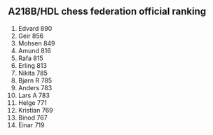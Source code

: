 A218B/HDL chess federation official ranking
-------------------------------------------
1.  Edvard      890
2.  Geir        856
3.  Mohsen      849
4.  Amund       816
5.  Rafa        815
6.  Erling      813
7.  Nikita      785
8.  Bjørn R     785
9.  Anders      783
10. Lars A      783
11. Helge       771
12. Kristian    769
13. Binod       767
14. Einar       719

